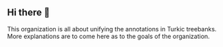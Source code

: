## Hi there 👋

This organization is all about unifying the annotations in Turkic treebanks. More explanations are to come here as to the goals of the organization.
